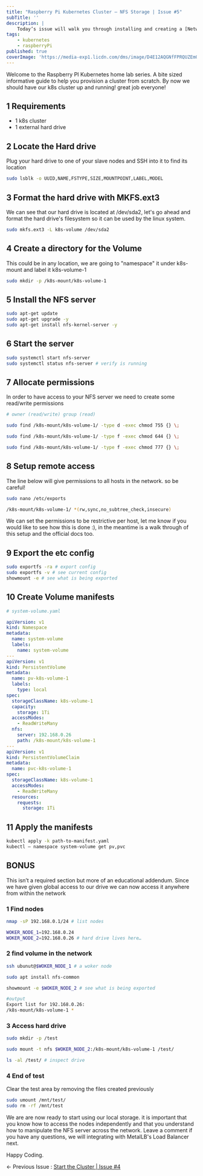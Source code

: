 ```yaml
---
title: "Raspberry Pi Kubernetes Cluster — NFS Storage | Issue #5"
subTitle: ''
description: |
    Today’s issue will walk you through installing and creating a [Network File Storage](https://en.wikipedia.org/wiki/Network_File_System) (NFS) server so it can be used as our default cluster's storage.
tags:
    - kubernetes
    - raspberryPi
published: true
coverImage: 'https://media-exp1.licdn.com/dms/image/D4E12AQGNfFPRQUZEmQ/article-cover_image-shrink_720_1280/0/1665420704755?e=1671062400&v=beta&t=sgb6xZ_HHymYqGqWiPXgklFU0U1ruT3IvQXzCsrENpQ'
---
```


Welcome to the Raspberry PI Kubernetes home lab series. A bite sized informative guide to help you provision a cluster from scratch. By now we should have our k8s cluster up and running! great job everyone!

## 1 Requirements

- 1 k8s cluster
- 1 external hard drive

## 2 Locate the Hard drive
Plug your hard drive to one of your slave nodes and SSH into it to find its location

```sh
sudo lsblk -o UUID,NAME,FSTYPE,SIZE,MOUNTPOINT,LABEL,MODEL
```

## 3 Format the hard drive with MKFS.ext3
We can see that our hard drive is located at /dev/sda2, let's go ahead and format the hard drive's filesystem so it can be used by the linux system.

```sh
sudo mkfs.ext3 -L k8s-volume /dev/sda2
```

## 4 Create a directory for the Volume
This could be in any location, we are going to "namespace" it under k8s-mount and label it k8s-volume-1

```sh
sudo mkdir -p /k8s-mount/k8s-volume-1 
```

## 5 Install the NFS server

```sh
sudo apt-get update
sudo apt-get upgrade -y
sudo apt-get install nfs-kernel-server -y
```

## 6 Start the server

```sh
sudo systemctl start nfs-server
sudo systemctl status nfs-server # verify is running
```

## 7 Allocate permissions

In order to have access to your NFS server we need to create some read/write permissions

```sh
# owner (read/write) group (read)

sudo find /k8s-mount/k8s-volume-1/ -type d -exec chmod 755 {} \;

sudo find /k8s-mount/k8s-volume-1/ -type f -exec chmod 644 {} \; 

sudo find /k8s-mount/k8s-volume-1/ -type f -exec chmod 777 {} \;
```

## 8 Setup remote access

The line below will give permissions to all hosts in the network. so be careful!

```sh
sudo nano /etc/exports

/k8s-mount/k8s-volume-1/ *(rw,sync,no_subtree_check,insecure)
```

We can set the permissions to be restrictive per host, let me know if you would like to see how this is done :), in the meantime is a walk through of this setup and the official docs too.

## 9 Export the etc config

```sh
sudo exportfs -ra # export config
sudo exportfs -v # see current config
showmount -e # see what is being exported
```

## 10 Create Volume manifests

```yaml
# system-volume.yaml

apiVersion: v1
kind: Namespace
metadata:
  name: system-volume
  labels:
    name: system-volume
---
apiVersion: v1
kind: PersistentVolume
metadata:
  name: pv-k8s-volume-1
  labels:
    type: local
spec:
  storageClassName: k8s-volume-1
  capacity:
    storage: 1Ti
  accessModes:
    - ReadWriteMany
  nfs:
    server: 192.168.0.26
    path: /k8s-mount/k8s-volume-1
---
apiVersion: v1
kind: PersistentVolumeClaim
metadata:
  name: pvc-k8s-volume-1
spec:
  storageClassName: k8s-volume-1
  accessModes:
    - ReadWriteMany
  resources:
    requests:
      storage: 1Ti
```

## 11 Apply the manifests

```sh
kubectl apply -k path-to-manifest.yaml
kubectl — namespace system-volume get pv,pvc
```

## BONUS
This isn’t a required section but more of an educational addendum. Since we have given global access to our drive we can now access it anywhere from within the network

### 1 Find nodes

```sh
nmap -sP 192.168.0.1/24 # list nodes

WOKER_NODE_1=192.168.0.24
WOKER_NODE_2=192.168.0.26 # hard drive lives here…
```

### 2 find volume in the network

```sh
ssh ubunut@$WOKER_NODE_1 # a woker node

sudo apt install nfs-common

showmount -e $WOKER_NODE_2 # see what is being exported

#output
Export list for 192.168.0.26:
/k8s-mount/k8s-volume-1 *
```

### 3 Access hard drive

```sh
sudo mkdir -p /test

sudo mount -t nfs $WOKER_NODE_2:/k8s-mount/k8s-volume-1 /test/

ls -al /test/ # inspect drive
```

### 4 End of test
Clear the test area by removing the files created previously

```sh
sudo umount /mnt/test/
sudo rm -rf /mnt/test
```

We are are now ready to start using our local storage. it is important that you know how to access the nodes independently and that you understand how to manipulate the NFS server across the network. Leave a comment if you have any questions, we will integrating with MetalLB's Load Balancer next. 

Happy Coding.

← Previous Issue : [Start the Cluster | Issue #4](https://www.linkedin.com/pulse/raspberry-pi-kubernetes-cluster-start-issue-4-julian-tellez)